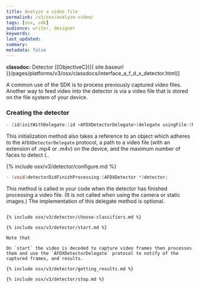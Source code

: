 ```yaml
---
title: Analyze a video file
permalink: /v3/osx/analyze-video/
tags: [osx, sdk]
audience: writer, designer
keywords:
last_updated:
summary:
metadata: false
---
```

**classdoc:** Detector [[ObjectiveC]({{ site.baseurl }}/pages/platforms/v3/osx/classdocs/interface_a_f_d_x_detector.html)]

A common use of the SDK is to process previously captured video files. Another way to feed video into the detector is via a video file that is stored on the file system of your device.

### Creating the detector

```objective-c
- (id)initWithDelegate:(id <AFDXDetectorDelegate>)delegate usingFile:(NSString *)path maximumFaces:(NSUInteger)maximumFaces;
```

This initialization method also takes a reference to an object which adheres to the `AFDXDetectorDelegate` protocol, a path to a video file (with an extension of .mp4 or .m4v) on the device, and the maximum number of faces to detect (..

{% include osx/v3/detector/configure.md %}


```objective-c
- (void)detectorDidFinishProcessing:(AFDXDetector *)detector;
```

This method is called in your code when the detector has finished processing a video file. (It is not called when using the camera or static images.) The implementation of this delegate method is optional.  

```

{% include osx/v3/detector/choose-classifiers.md %}

{% include osx/v3/detector/start.md %}

Note that

On `start` the video is decoded to capture video frames then processes them and use the `AFDXDetectorDelegate` protocol to notify of the captured frames, and results.

{% include osx/v3/detector/getting_results.md %}

{% include osx/v3/detector/stop.md %}
